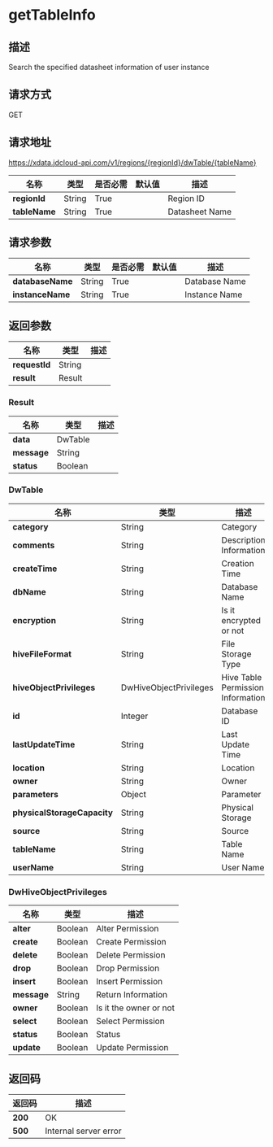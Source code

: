 # getTableInfo


## 描述
Search the specified datasheet information of user instance

## 请求方式
GET

## 请求地址
https://xdata.jdcloud-api.com/v1/regions/{regionId}/dwTable/{tableName}

|名称|类型|是否必需|默认值|描述|
|---|---|---|---|---|
|**regionId**|String|True| |Region ID|
|**tableName**|String|True| |Datasheet Name|

## 请求参数
|名称|类型|是否必需|默认值|描述|
|---|---|---|---|---|
|**databaseName**|String|True| |Database Name|
|**instanceName**|String|True| |Instance Name|


## 返回参数
|名称|类型|描述|
|---|---|---|
|**requestId**|String| |
|**result**|Result| |

### Result
|名称|类型|描述|
|---|---|---|
|**data**|DwTable| |
|**message**|String| |
|**status**|Boolean| |
### DwTable
|名称|类型|描述|
|---|---|---|
|**category**|String|Category|
|**comments**|String|Description  Information|
|**createTime**|String|Creation Time|
|**dbName**|String|Database Name|
|**encryption**|String|Is it encrypted or not|
|**hiveFileFormat**|String|File Storage Type|
|**hiveObjectPrivileges**|DwHiveObjectPrivileges|Hive Table Permission Information|
|**id**|Integer|Database ID|
|**lastUpdateTime**|String|Last Update Time|
|**location**|String|Location|
|**owner**|String|Owner|
|**parameters**|Object|Parameter|
|**physicalStorageCapacity**|String|Physical Storage|
|**source**|String|Source|
|**tableName**|String|Table Name|
|**userName**|String|User Name|
### DwHiveObjectPrivileges
|名称|类型|描述|
|---|---|---|
|**alter**|Boolean|Alter Permission|
|**create**|Boolean|Create Permission|
|**delete**|Boolean|Delete Permission|
|**drop**|Boolean|Drop Permission|
|**insert**|Boolean|Insert Permission|
|**message**|String|Return Information|
|**owner**|Boolean|Is it the owner or not|
|**select**|Boolean|Select Permission|
|**status**|Boolean|Status|
|**update**|Boolean|Update Permission|

## 返回码
|返回码|描述|
|---|---|
|**200**|OK|
|**500**|Internal server error|

